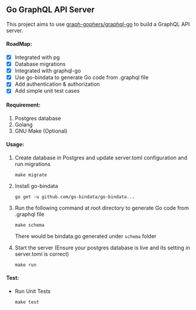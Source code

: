 ## Go GraphQL API Server

This project aims to use [graph-gophers/graphql-go](https://github.com/graph-gophers/graphql-go) to build a GraphQL API server.

#### RoadMap:

- [x] Integrated with pg
- [x] Database migrations
- [x] Integrated with graphql-go
- [x] Use go-bindata to generate Go code from .graphql file
- [x] Add authentication & authorization
- [x] Add simple unit test cases
    
#### Requirement:

1. Postgres database
2. Golang
3. GNU Make (Optional)

#### Usage:

1. Create database in Postgres and update server.toml configuration and run migrations
    ```
    make migrate
    ```

2. Install go-bindata
    ```
    go get -u github.com/go-bindata/go-bindata...
    ```

3. Run the following command at root directory to generate Go code from .graphql file
    ```
    make schema
    ```
    There would be bindata.go generated under `schema` folder


4. Start the server (Ensure your postgres database is live and its setting in server.toml is correct)
    ```
    make run
    ```

#### Test:

- Run Unit Tests
    ```
    make test
    ```

